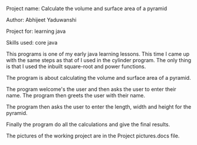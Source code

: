 Project name: Calculate the volume and surface area of a pyramid

Author: Abhijeet Yaduwanshi

Project for: learning java

Skills used: core java

This programs is one of my early java learning lessons.
This time I came up with the same steps as that of I used in the cylinder program. The only thing is that I used the inbuilt square-root and power functions.

The program is about calculating the volume and surface area of a pyramid.

The program welcome's the user and then asks the user to enter their name.
The program then greets the user with their name.

The program then asks the user to enter the length, width and height for the pyramid.

Finally the program do all the calculations and give the final results.

The pictures of the working project are in the Project pictures.docs file.